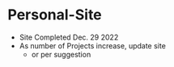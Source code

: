 # Personal-Site
- Site Completed Dec. 29 2022
- As number of Projects increase, update site 
  - or per suggestion
